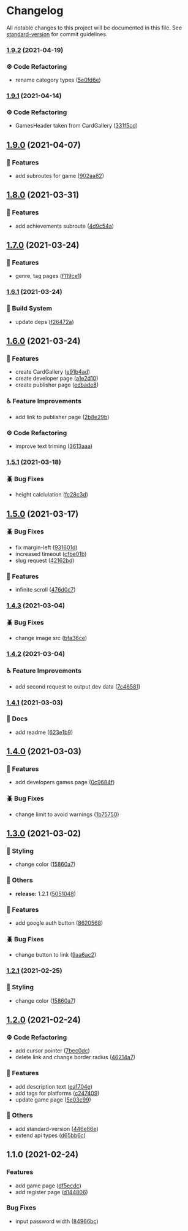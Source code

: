 # Changelog

All notable changes to this project will be documented in this file. See [standard-version](https://github.com/conventional-changelog/standard-version) for commit guidelines.

### [1.9.2](https://github.com/jeuxvue/jeu/compare/v1.9.1...v1.9.2) (2021-04-19)


### :gear: Code Refactoring

* rename category types ([5e0fd6e](https://github.com/jeuxvue/jeu/commit/5e0fd6e680a3af29cc79494a179186d26367bd7a))

### [1.9.1](https://github.com/jeuxvue/jeu/compare/v1.9.0...v1.9.1) (2021-04-14)


### :gear: Code Refactoring

* GamesHeader taken from CardGallery ([331f5cd](https://github.com/jeuxvue/jeu/commit/331f5cd94a12b7f847500d89b104802a4e5d4b85))

## [1.9.0](https://github.com/jeuxvue/jeu/compare/v1.8.0...v1.9.0) (2021-04-07)


### :purple_heart: Features

* add subroutes for game ([902aa82](https://github.com/jeuxvue/jeu/commit/902aa8225c0af48d6b20564d8c25a68f9b39a11a))

## [1.8.0](https://github.com/jeuxvue/jeu/compare/v1.7.0...v1.8.0) (2021-03-31)


### :purple_heart: Features

* add achievements subroute ([4d9c54a](https://github.com/jeuxvue/jeu/commit/4d9c54a577d7235fb5d5c2341683a814a2ba04dc))

## [1.7.0](https://github.com/jeuxvue/jeu/compare/v1.6.1...v1.7.0) (2021-03-24)


### :purple_heart: Features

* genre, tag pages ([f119ce1](https://github.com/jeuxvue/jeu/commit/f119ce19c979afeb61cb4d2a18c02663c33a4389))

### [1.6.1](https://github.com/jeuxvue/jeu/compare/v1.6.0...v1.6.1) (2021-03-24)


### :bricks: Build System

* update deps ([f26472a](https://github.com/jeuxvue/jeu/commit/f26472a3b04588b0530c40316db20bc01d7c6304))

## [1.6.0](https://github.com/jeuxvue/jeu/compare/v1.5.1...v1.6.0) (2021-03-24)


### :purple_heart: Features

* create CardGallery ([e91b4ad](https://github.com/jeuxvue/jeu/commit/e91b4adf44f2ba81a3d4e23237c3ff7674bec50e))
* create developer page ([a1e2d10](https://github.com/jeuxvue/jeu/commit/a1e2d10da9c00d6dec20b96a1d97b696af41755d))
* create publisher page ([edbade8](https://github.com/jeuxvue/jeu/commit/edbade864d5996f6f7d06f7d5213114b5657a799))


### :wheelchair: Feature Improvements

* add link to publisher page ([2b8e29b](https://github.com/jeuxvue/jeu/commit/2b8e29b36e10fe831e5290a2061f27323756ff9c))


### :gear: Code Refactoring

* improve text triming ([3613aaa](https://github.com/jeuxvue/jeu/commit/3613aaa2bd357a899357590680b5b667896184a4))

### [1.5.1](https://github.com/jeuxvue/jeu/compare/v1.5.0...v1.5.1) (2021-03-18)


### :beetle: Bug Fixes

* height calclulation ([fc28c3d](https://github.com/jeuxvue/jeu/commit/fc28c3dc3f6874bfbf9d8ffb641a2988b0b368bd))

## [1.5.0](https://github.com/jeuxvue/jeu/compare/v1.4.3...v1.5.0) (2021-03-17)


### :beetle: Bug Fixes

* fix margin-left ([931601d](https://github.com/jeuxvue/jeu/commit/931601db7539abb938d16fc696cae27687846b70))
* increased timeout ([cfbe01b](https://github.com/jeuxvue/jeu/commit/cfbe01b0eff362d63da12664b6c789dd06bb3027))
* slug request ([42162bd](https://github.com/jeuxvue/jeu/commit/42162bd67ec7eaed1c7e354234d67f0f58f0e851))


### :purple_heart: Features

* infinite scroll ([476d0c7](https://github.com/jeuxvue/jeu/commit/476d0c7fa1b6880f0d32aec962fe3eb05456d729))

### [1.4.3](https://github.com/jeuxvue/jeu/compare/v1.4.2...v1.4.3) (2021-03-04)


### :beetle: Bug Fixes

* change image src ([bfa36ce](https://github.com/jeuxvue/jeu/commit/bfa36cecd39fdb0479b97957ef0a2866bfed571b))

### [1.4.2](https://github.com/jeuxvue/jeu/compare/v1.4.1...v1.4.2) (2021-03-04)


### :wheelchair: Feature Improvements

* add second request to output dev data ([7c46581](https://github.com/jeuxvue/jeu/commit/7c4658172004e18e9510ab644cb7619ca287ec0b))

### [1.4.1](https://github.com/jeuxvue/jeu/compare/v1.4.0...v1.4.1) (2021-03-03)


### :bookmark_tabs: Docs

* add readme ([623e1b9](https://github.com/jeuxvue/jeu/commit/623e1b9aec299a12ee1f3371e4f1841061469f4a))

## [1.4.0](https://github.com/jeuxvue/jeu/compare/v1.3.0...v1.4.0) (2021-03-03)


### :purple_heart: Features

* add developers games page ([0c9684f](https://github.com/jeuxvue/jeu/commit/0c9684f6d696c6f6e38a3e12fa1a650a10b8bd62))


### :beetle: Bug Fixes

* change limit to avoid warnings ([1b75750](https://github.com/jeuxvue/jeu/commit/1b75750254339f0f572e25cc8550ad3ebc8fc709))

## [1.3.0](https://github.com/jeuxvue/jeu/compare/v1.2.0...v1.3.0) (2021-03-02)


### :art: Styling

* change color ([15860a7](https://github.com/jeuxvue/jeu/commit/15860a7e10dd03a7bfa54da95427c89fa9e82777))


### :broom: Others

* **release:** 1.2.1 ([5051048](https://github.com/jeuxvue/jeu/commit/5051048dc6ec1d725523b299409242b3e8e23378))


### :purple_heart: Features

* add google auth button ([8620568](https://github.com/jeuxvue/jeu/commit/8620568a136f500176b33855df9d9faa83aacef8))


### :beetle: Bug Fixes

* change button to link ([9aa6ac2](https://github.com/jeuxvue/jeu/commit/9aa6ac2b102d2dd984c1775a6eea102e59caa490))

### [1.2.1](https://github.com/jeuxvue/jeu/compare/v1.2.0...v1.2.1) (2021-02-25)


### :art: Styling

* change color ([15860a7](https://github.com/jeuxvue/jeu/commit/15860a7e10dd03a7bfa54da95427c89fa9e82777))

## [1.2.0](https://github.com/jeuxvue/jeu/compare/v1.1.0...v1.2.0) (2021-02-24)


### :gear: Code Refactoring

* add cursor pointer ([7bec0dc](https://github.com/jeuxvue/jeu/commit/7bec0dc2c03165a5b69205527ed056a3dfbf1b66))
* delete link and change border radius ([46214a7](https://github.com/jeuxvue/jeu/commit/46214a7895fc25f9608bc152119fc18f5aa65acb))


### :purple_heart: Features

* add description text ([ea1704e](https://github.com/jeuxvue/jeu/commit/ea1704eeae19a96fb6e501eff39b314c7b281141))
* add tags for platforms ([c247409](https://github.com/jeuxvue/jeu/commit/c247409a483a034fb80f81e58a8a21ea7c26736f))
* update game page ([5e03c99](https://github.com/jeuxvue/jeu/commit/5e03c995d660c0100ab8ab59466997fc68e457f2))


### :broom: Others

* add standard-version ([446e86e](https://github.com/jeuxvue/jeu/commit/446e86e2f6999e16f0e738f272fd937bebc26ffa))
* extend api types ([d65bb6c](https://github.com/jeuxvue/jeu/commit/d65bb6cf76984419fc7f6adcb8e852356696223a))

## 1.1.0 (2021-02-24)


### Features

* add game page ([df5ecdc](https://github.com/jeuxvue/jeu/commit/df5ecdcdcd9b28652caf914741e76a73fd3307bb))
* add register page ([d144806](https://github.com/jeuxvue/jeu/commit/d14480624d369e5f7693ae01a74440ad5b3f7241))


### Bug Fixes

* input password width ([84966bc](https://github.com/jeuxvue/jeu/commit/84966bc974254fc134d6ee1246e70301d39daabd))
